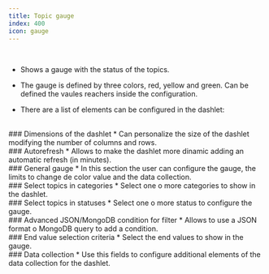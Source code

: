 ```yaml
---
title: Topic gauge
index: 400
icon: gauge
---
```


    
<br />

* Shows a gauge with the status of the topics.

* The gauge is defined by three colors, red, yellow and green. Can be defined the vaules reachers inside the configuration.

* There are a list of elements can be configured in the dashlet:

<br />
### Dimensions of the dashlet
* Can personalize the size of the dashlet modifying the number of columns and rows.

<br />
### Autorefresh
* Allows to make the dashlet more dinamic adding an automatic refresh (in minutes).

<br />
### General gauge
* In this section the user can configure the gauge, the limits to change de color value and the data collection.


<br />
### Select topics in categories
* Select one o more categories to show in the dashlet.


<br />
### Select topics in statuses
* Select one o more status to configure the gauge.


<br />
### Advanced JSON/MongoDB condition for filter
* Allows to use a JSON format o MongoDB query to add a condition. 


<br />
### End value selection criteria
* Select the end values to show in the gauge.

<br />
### Data collection
* Use this fields to configure additional elements of the data collection for the dashlet.